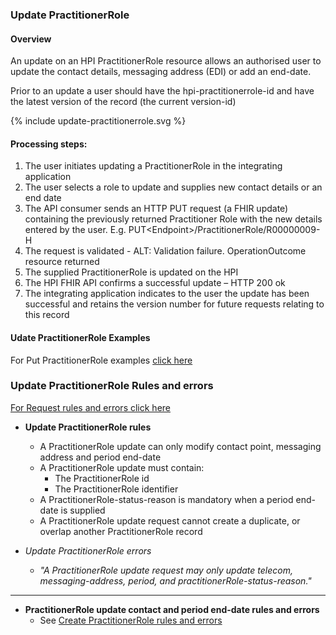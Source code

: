


### Update PractitionerRole

#### Overview

An update on an HPI PractitionerRole resource allows an authorised user to update the contact details, messaging address (EDI) or add an end-date.

Prior to an update a user should have the hpi-practitionerrole-id and have the latest version of the record (the current version-id)

<div>
{% include update-practitionerrole.svg %}
</div>

#### Processing steps:

1.	The user initiates updating a PractitionerRole in the integrating application
2.	The user selects a role to update and supplies new contact details or an end date
3.	The API consumer sends an HTTP PUT request (a FHIR update) containing the previously returned Practitioner Role with the new details entered by the user. E.g. PUT\<Endpoint>/PractitionerRole/R00000009-H
4.	The request is validated - ALT: Validation failure. OperationOutcome resource returned
5.	The supplied PractitionerRole is updated on the HPI
6.	The HPI FHIR API confirms a successful update – HTTP 200 ok
7.	The integrating application indicates to the user the update has been successful and retains the version number for future requests relating to this record

#### Udate PractitionerRole Examples

For Put PractitionerRole examples [click here](putPractitionerRoleExample.html)

### Update PractitionerRole Rules and errors

[For Request rules and errors click here](/general.html#request-rules-and-errors)

* **Update PractitionerRole rules**
  * A PractitionerRole update can only modify contact point, messaging address and period end-date
  * A PractitionerRole update must contain:
    * The PractitionerRole id
    * The PractitionerRole identifier
  * A PractitionerRole-status-reason is mandatory when a period end-date is supplied
  * A PractitionerRole update request cannot create a duplicate, or overlap another PractitionerRole record

* _Update PractitionerRole errors_
  * _"A PractitionerRole update request may only update telecom, messaging-address, period, and practitionerRole-status-reason."_

---

* **PractitionerRole update contact and period end-date rules and errors**
  * See [Create PractitionerRole rules and errors](/createPracRole.html)
